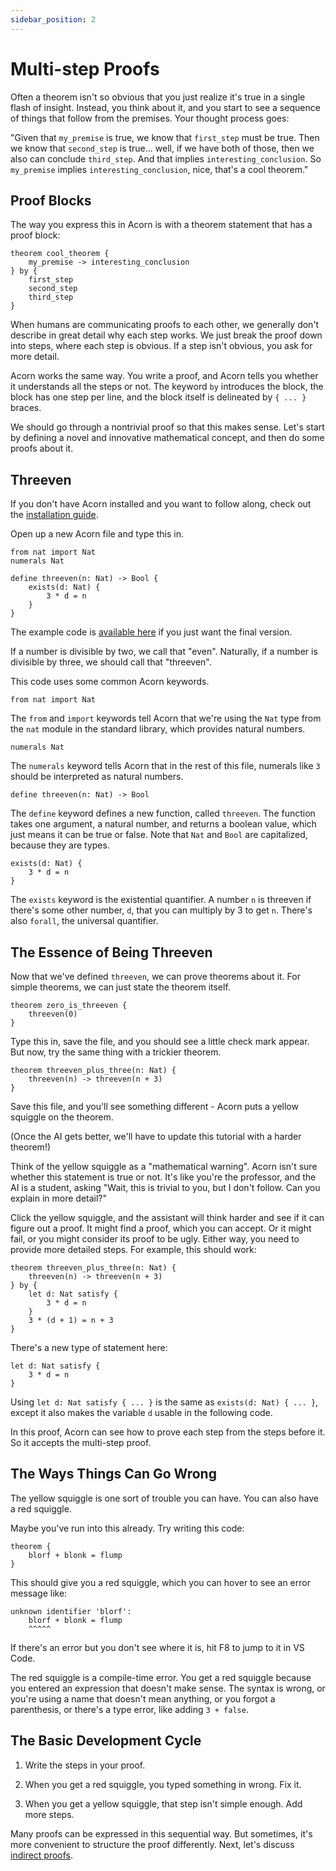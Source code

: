 ```yaml
---
sidebar_position: 2
---
```


# Multi-step Proofs

Often a theorem isn't so obvious that you just realize it's true in a single flash of insight. Instead, you think about it, and you start to see a sequence of things that follow from the premises. Your thought process goes:

"Given that `my_premise` is true, we know that `first_step` must be true. Then we know that `second_step` is true... well, if we have both of those, then we also can conclude `third_step`. And that implies `interesting_conclusion`. So `my_premise` implies `interesting_conclusion`, nice, that's a cool theorem."

## Proof Blocks

The way you express this in Acorn is with a theorem statement that has a proof block:

```acorn
theorem cool_theorem {
    my_premise -> interesting_conclusion
} by {
    first_step
    second_step
    third_step
}
```

When humans are communicating proofs to each other, we generally don't describe in great detail why each step works. We just break the proof down into steps, where each step is obvious. If a step isn't obvious, you ask for more detail.

Acorn works the same way. You write a proof, and Acorn tells you whether it understands all the steps or not. The keyword `by` introduces the block, the block has one step per line, and the block itself is delineated by `{ ... }` braces.

We should go through a nontrivial proof so that this makes sense. Let's start by defining a novel and innovative mathematical concept, and then do some proofs about it.

## Threeven

If you don't have Acorn installed and you want to follow along, check out the [installation guide](/docs/installation/).

Open up a new Acorn file and type this in.

```acorn
from nat import Nat
numerals Nat

define threeven(n: Nat) -> Bool {
    exists(d: Nat) {
        3 * d = n
    }
}
```

The example code is [available here](https://github.com/acornprover/acornprover.org/blob/master/examples/) if you just want the final version.

If a number is divisible by two, we call that "even". Naturally, if a number is divisible by three, we should call that "threeven".

This code uses some common Acorn keywords.

```acorn
from nat import Nat
```

The `from` and `import` keywords tell Acorn that we're using the `Nat` type from the `nat` module in the standard library, which provides natural numbers.

```acorn
numerals Nat
```

The `numerals` keyword tells Acorn that in the rest of this file, numerals like `3` should be interpreted as natural numbers.

```acorn
define threeven(n: Nat) -> Bool
```

The `define` keyword defines a new function, called `threeven`. The function takes one argument, a natural number, and returns a boolean value, which just means it can be true or false. Note that `Nat` and `Bool` are capitalized, because they are types.

```acorn
exists(d: Nat) {
    3 * d = n
}
```

The `exists` keyword is the existential quantifier. A number `n` is threeven if there's some other number, `d`, that you can multiply by 3 to get `n`. There's also `forall`, the universal quantifier.

## The Essence of Being Threeven

Now that we've defined `threeven`, we can prove theorems about it. For simple theorems, we can just state the theorem itself.

```acorn
theorem zero_is_threeven {
    threeven(0)
}
```

Type this in, save the file, and you should see a little check mark appear. But now, try the same thing with a trickier theorem.

```acorn
theorem threeven_plus_three(n: Nat) {
    threeven(n) -> threeven(n + 3)
}
```

Save this file, and you'll see something different - Acorn puts a yellow squiggle on the theorem.

(Once the AI gets better, we'll have to update this tutorial with a harder theorem!)

Think of the yellow squiggle as a "mathematical warning". Acorn isn't sure whether this statement is true or not. It's like you're the professor, and the AI is a student, asking "Wait, this is trivial to you, but I don't follow. Can you explain in more detail?"

Click the yellow squiggle, and the assistant will think harder and see if it can figure out a proof. It might find a proof, which you can accept. Or it might fail, or you might consider its proof to be ugly. Either way, you need to provide more detailed steps. For example, this should work:

```acorn
theorem threeven_plus_three(n: Nat) {
    threeven(n) -> threeven(n + 3)
} by {
    let d: Nat satisfy {
        3 * d = n
    }
    3 * (d + 1) = n + 3
}
```

There's a new type of statement here:

```acorn
let d: Nat satisfy {
    3 * d = n
}
```

Using `let d: Nat satisfy { ... }` is the same as `exists(d: Nat) { ... }`, except it also makes the variable `d` usable in the following code.

In this proof, Acorn can see how to prove each step from the steps before it. So it accepts the multi-step proof.

## The Ways Things Can Go Wrong

The yellow squiggle is one sort of trouble you can have. You can also have a red squiggle.

Maybe you've run into this already. Try writing this code:

```acorn
theorem {
    blorf + blonk = flump
}
```

This should give you a red squiggle, which you can hover to see an error message like:

```
unknown identifier 'blorf':
    blorf + blonk = flump
    ^^^^^
```

If there's an error but you don't see where it is, hit F8 to jump to it in VS Code.

The red squiggle is a compile-time error. You get a red squiggle because you entered an expression that doesn't make sense. The syntax is wrong, or you're using a name that doesn't mean anything, or you forgot a parenthesis, or there's a type error, like adding `3 + false`.

## The Basic Development Cycle

1. Write the steps in your proof.

2. When you get a red squiggle, you typed something in wrong. Fix it.

3. When you get a yellow squiggle, that step isn't simple enough. Add more steps.

Many proofs can be expressed in this sequential way. But sometimes, it's more convenient to structure the proof differently. Next, let's discuss [indirect proofs](/docs/tutorial/indirect-proofs/).
